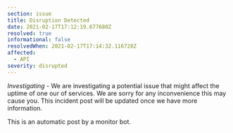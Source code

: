 ```yaml
---
section: issue
title: Disruption Detected
date: 2021-02-17T17:12:19.677680Z
resolved: true
informational: false
resolvedWhen: 2021-02-17T17:14:32.116728Z
affected:
  - API
severity: disrupted
---
```

*Investigating* - We are investigating a potential issue that might affect the uptime of one our of services. We are sorry for any inconvenience this may cause you. This incident post will be updated once we have more information.

This is an automatic post by a monitor bot.
        